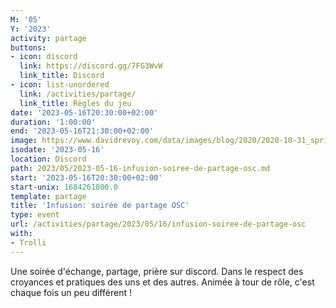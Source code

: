 ```yaml
---
M: '05'
Y: '2023'
activity: partage
buttons:
- icon: discord
  link: https://discord.gg/7FG3WvW
  link_title: Discord
- icon: list-unordered
  link: /activities/partage/
  link_title: Règles du jeu
date: '2023-05-16T20:30:00+02:00'
duration: '1:00:00'
end: '2023-05-16T21:30:00+02:00'
image: https://www.davidrevoy.com/data/images/blog/2020/2020-10-31_spritely_scene.jpg
isodate: '2023-05-16'
location: Discord
path: 2023/05/2023-05-16-infusion-soiree-de-partage-osc.md
start: '2023-05-16T20:30:00+02:00'
start-unix: 1684261800.0
template: partage
title: 'Infusion: soirée de partage OSC'
type: event
url: /activities/partage/2023/05/16/infusion-soiree-de-partage-osc
with:
- Trolli
---
```

Une soirée d&#39;échange, partage, prière sur discord. Dans le respect des croyances et pratiques des uns et des autres. Animée à tour de rôle, c&#39;est chaque fois un peu différent !
